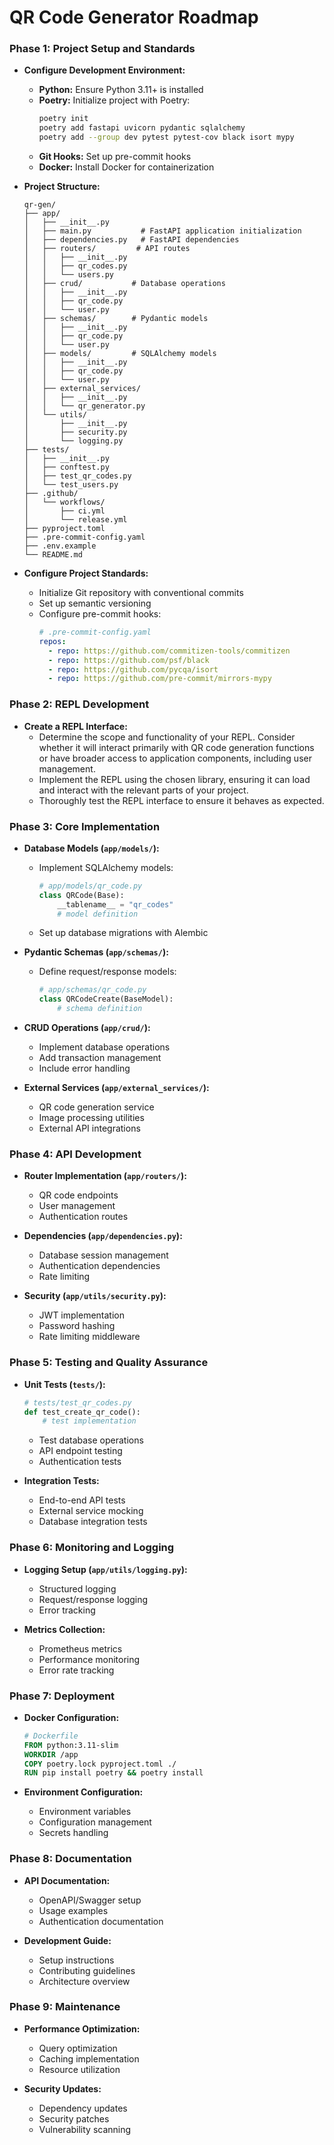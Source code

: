 # QR Code Generator Roadmap

### **Phase 1: Project Setup and Standards**

- **Configure Development Environment:**
    - **Python:** Ensure Python 3.11+ is installed
    - **Poetry:** Initialize project with Poetry:
        ```bash
        poetry init
        poetry add fastapi uvicorn pydantic sqlalchemy
        poetry add --group dev pytest pytest-cov black isort mypy
        ```
    - **Git Hooks:** Set up pre-commit hooks
    - **Docker:** Install Docker for containerization

- **Project Structure:**
    ```
    qr-gen/
    ├── app/
    │   ├── __init__.py
    │   ├── main.py           # FastAPI application initialization
    │   ├── dependencies.py   # FastAPI dependencies
    │   ├── routers/         # API routes
    │   │   ├── __init__.py
    │   │   ├── qr_codes.py
    │   │   └── users.py
    │   ├── crud/           # Database operations
    │   │   ├── __init__.py
    │   │   ├── qr_code.py
    │   │   └── user.py
    │   ├── schemas/        # Pydantic models
    │   │   ├── __init__.py
    │   │   ├── qr_code.py
    │   │   └── user.py
    │   ├── models/         # SQLAlchemy models
    │   │   ├── __init__.py
    │   │   ├── qr_code.py
    │   │   └── user.py
    │   ├── external_services/
    │   │   ├── __init__.py
    │   │   └── qr_generator.py
    │   └── utils/
    │       ├── __init__.py
    │       ├── security.py
    │       └── logging.py
    ├── tests/
    │   ├── __init__.py
    │   ├── conftest.py
    │   ├── test_qr_codes.py
    │   └── test_users.py
    ├── .github/
    │   └── workflows/
    │       ├── ci.yml
    │       └── release.yml
    ├── pyproject.toml
    ├── .pre-commit-config.yaml
    ├── .env.example
    └── README.md
    ```

- **Configure Project Standards:**
    - Initialize Git repository with conventional commits
    - Set up semantic versioning
    - Configure pre-commit hooks:
        ```yaml
        # .pre-commit-config.yaml
        repos:
          - repo: https://github.com/commitizen-tools/commitizen
          - repo: https://github.com/psf/black
          - repo: https://github.com/pycqa/isort
          - repo: https://github.com/pre-commit/mirrors-mypy
        ```

### **Phase 2: REPL Development**

- **Create a REPL Interface:**
    - Determine the scope and functionality of your REPL. Consider whether it will interact primarily with QR code generation functions or have broader access to application components, including user management.
    - Implement the REPL using the chosen library, ensuring it can load and interact with the relevant parts of your project.
    - Thoroughly test the REPL interface to ensure it behaves as expected.

### **Phase 3: Core Implementation**

- **Database Models (`app/models/`):**
    - Implement SQLAlchemy models:
        ```python
        # app/models/qr_code.py
        class QRCode(Base):
            __tablename__ = "qr_codes"
            # model definition
        ```
    - Set up database migrations with Alembic

- **Pydantic Schemas (`app/schemas/`):**
    - Define request/response models:
        ```python
        # app/schemas/qr_code.py
        class QRCodeCreate(BaseModel):
            # schema definition
        ```

- **CRUD Operations (`app/crud/`):**
    - Implement database operations
    - Add transaction management
    - Include error handling

- **External Services (`app/external_services/`):**
    - QR code generation service
    - Image processing utilities
    - External API integrations

### **Phase 4: API Development**

- **Router Implementation (`app/routers/`):**
    - QR code endpoints
    - User management
    - Authentication routes

- **Dependencies (`app/dependencies.py`):**
    - Database session management
    - Authentication dependencies
    - Rate limiting

- **Security (`app/utils/security.py`):**
    - JWT implementation
    - Password hashing
    - Rate limiting middleware

### **Phase 5: Testing and Quality Assurance**

- **Unit Tests (`tests/`):**
    ```python
    # tests/test_qr_codes.py
    def test_create_qr_code():
        # test implementation
    ```
    - Test database operations
    - API endpoint testing
    - Authentication tests

- **Integration Tests:**
    - End-to-end API tests
    - External service mocking
    - Database integration tests

### **Phase 6: Monitoring and Logging**

- **Logging Setup (`app/utils/logging.py`):**
    - Structured logging
    - Request/response logging
    - Error tracking

- **Metrics Collection:**
    - Prometheus metrics
    - Performance monitoring
    - Error rate tracking

### **Phase 7: Deployment**

- **Docker Configuration:**
    ```dockerfile
    # Dockerfile
    FROM python:3.11-slim
    WORKDIR /app
    COPY poetry.lock pyproject.toml ./
    RUN pip install poetry && poetry install
    ```

- **Environment Configuration:**
    - Environment variables
    - Configuration management
    - Secrets handling

### **Phase 8: Documentation**

- **API Documentation:**
    - OpenAPI/Swagger setup
    - Usage examples
    - Authentication documentation

- **Development Guide:**
    - Setup instructions
    - Contributing guidelines
    - Architecture overview

### **Phase 9: Maintenance**

- **Performance Optimization:**
    - Query optimization
    - Caching implementation
    - Resource utilization

- **Security Updates:**
    - Dependency updates
    - Security patches
    - Vulnerability scanning
